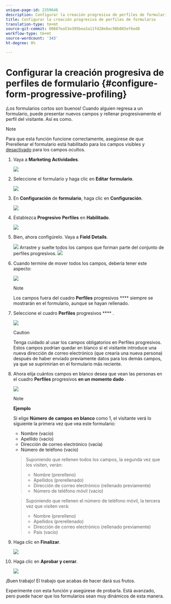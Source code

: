 ```yaml
---
unique-page-id: 2359646
description: Configurar la creación progresiva de perfiles de formulario - Documentos de marketing - Documentación del producto
title: Configurar la creación progresiva de perfiles de formulario
translation-type: tm+mt
source-git-commit: 00887ea53e395bea3a11fd28e0ac98b085ef6ed8
workflow-type: tm+mt
source-wordcount: '343'
ht-degree: 0%

---
```



# Configurar la creación progresiva de perfiles de formulario {#configure-form-progressive-profiling}

¡Los formularios cortos son buenos! Cuando alguien regresa a un formulario, puede presentar nuevos campos y rellenar progresivamente el perfil del visitante. Así es como.

>[!NOTE]
>
>Para que esta función funcione correctamente, asegúrese de que Prerellenar el formulario está habilitado para los campos visibles y [desactivado](http://docs.marketo.com/display/DOCS/Disable+Pre-fill+for+a+Form+Field) para los campos ocultos.

1. Vaya a **Marketing** **Actividades**.

   ![](assets/ma-1.png)

1. Seleccione el formulario y haga clic en **Editar** **formulario**.

   ![](assets/image2014-9-15-12-3a31-3a20.png)

1. En **Configuración** de **formulario**, haga clic en **Configuración**.

   ![](assets/image2014-9-15-12-3a31-3a29.png)

1. Establezca **Progresivo** **Perfiles** en **Habilitado**.

   ![](assets/image2014-9-15-12-3a31-3a47.png)

1. Bien, ahora configúrelo. Vaya a **Field** **Details**.

   ![](assets/image2014-9-15-12-3a31-3a55.png)
Arrastre y suelte todos los campos que forman parte del conjunto de perfiles progresivos.
   ![](assets/image2014-9-15-12-3a32-3a3.png)

1. Cuando termine de mover todos los campos, debería tener este aspecto:

   ![](assets/image2014-9-15-12-3a32-3a12.png)

   >[!NOTE]
   >
   >Los campos fuera del cuadro **Perfiles** progresivos **** siempre se mostrarán en el formulario, aunque se hayan rellenado.

1. Seleccione el cuadro **Perfiles** progresivos **** .

   ![](assets/image2014-9-15-12-3a32-3a19.png)

   >[!CAUTION]
   >
   >Tenga cuidado al usar los campos obligatorios en Perfiles progresivos. Estos campos podrían quedar en blanco si el visitante introduce una nueva dirección de correo electrónico (que crearía una nueva persona) después de haber enviado previamente datos para los demás campos, ya que se suprimirían en el formulario más reciente.

1. Ahora elija cuántos campos en blanco desea que vean las personas en el cuadro **Perfiles** progresivos **en un momento dado** .

   ![](assets/image2014-9-15-12-3a32-3a26.png)

   >[!NOTE]
   >
   >**Ejemplo**
   >
   >
   >Si elige **Número** **de** **campos** **en blanco** como 1, el visitante verá lo siguiente la primera vez que vea este formulario:
   >
   >    
   >    
   >    * Nombre (vacío)
   >    * Apellido (vacío)
   >    * Dirección de correo electrónico (vacía)
   >    * Número de teléfono (vacío)

   >    
   >    
   >Suponiendo que rellenen todos los campos, la segunda vez que los visiten, verán:
   >
   >    
   >    
   >    * Nombre (prerelleno)
   >    * Apellidos (prerellenado)
   >    * Dirección de correo electrónico (rellenado previamente)
   >    * Número de teléfono móvil (vacío)

   >    
   >    
   >Suponiendo que rellenen el número de teléfono móvil, la tercera vez que visiten verá:
   >
   >    
   >    
   >    * Nombre (prerelleno)
   >    * Apellidos (prerellenado)
   >    * Dirección de correo electrónico (rellenado previamente)
   >    * País (vacío)


1. Haga clic en **Finalizar**.

   ![](assets/image2014-9-15-12-3a33-3a35.png)

1. Haga clic en **Aprobar y cerrar**.

   ![](assets/image2014-9-15-12-3a33-3a45.png)

¡Buen trabajo! El trabajo que acabas de hacer dará sus frutos.

Experimente con esta función y asegúrese de probarla. Está avanzado, pero puede hacer que los formularios sean muy dinámicos de esta manera.

